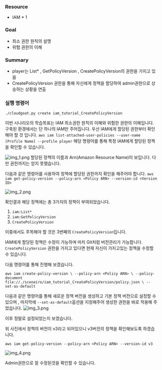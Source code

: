 ### Resource

- IAM * 1

### Goal

- 최소 권한 원칙의 설명
- 위험 권한의 이해

### Summary

- player는 List* , GetPolicyVersion , CreatePolicyVersion의 권한을 가지고 있음
- CreatePolicyVersion 권한을 통해 자신에게 정책을 할당하여 admin권한으로 상승하는 상황을 연출

### 실행 명령어
`./cloudgoat.py create iam_tutorial_CreatePolicyVersion`

이번 시나리오의 학습목표는 IAM 최소권한 원칙의 이해와 위험한 권한의 이해입니다.
구축된 환경에서는 단 하나의 IAM만 주어집니다.
우선 IAM에게 할당된 권한부터 확인해야 할 것 입니다.
```aws iam list-attached-user-policies --user-name [Profile Name] --profile player```
해당 명령어를 통해 특정 IAM에게 할당된 정책을 확인할 수 있습니다.

![img_1.png](img_1.png)
할당된 정책의 이름과 Arn(Amazon Resource Name)이 보입니다. 다만 권한까지는 얻지 못했습니다. 

다음과 같은 명령어를 사용하여 정책에 할당된 권한까지 확인을 해주어야 합니다.
```aws iam get-policy-version --policy-arn <Policy ARN> --version-id <Version ID>```

![img_2.png](img_2.png)

확인결과 해당 정책에는 총 3가지의 정책이 부여되었습니다.
1. `iam:List*`
2. `iam:GetPolicyVersion`
3. `CreatePolicyVersion`

이중에서도 주목해야 할 것은 3번째의 `CreatePolicyVersion`입니다.

IAM에게 할당된 정책은 수정이 가능하며 마치 Git처럼 버전관리가 가능합니다. `CreatePolicyVersion` 권한을 가지고 있다면 현재 자신이 가지고있는 정책을 수정할 수 있습니다.

다음 명령어를 통해 진행해 보겠습니다.

`aws iam create-policy-version \
  --policy-arn <Policy ARN> \
  --policy-document file://./scenairo/iam_tutorial_CreatePolicyVersion/policy.json \
  --set-as-default
`

다음과 같은 명령어를 통해 새로운 정책 버전을 생성하고 기본 정책 버전으로 설정할 수 있으며
, 마지막에 `--set-as-default`옵션을 지정해주어 생성한 권한을 바로 적용해 주었습니다.
![img_3.png](img_3.png)

이후 정말로 설정되었는지 보겠습니다.

위 사진에서 정책의 버전이 v3라고 되어있으니 v3버전의 정책을 확인해보도록 하겠습니다.

```aws iam get-policy-version --policy-arn <Policy ARN> --version-id v3```

![img_4.png](img_4.png)

Admin권한으로 잘 수정된것을 확인할 수 있습니다.

